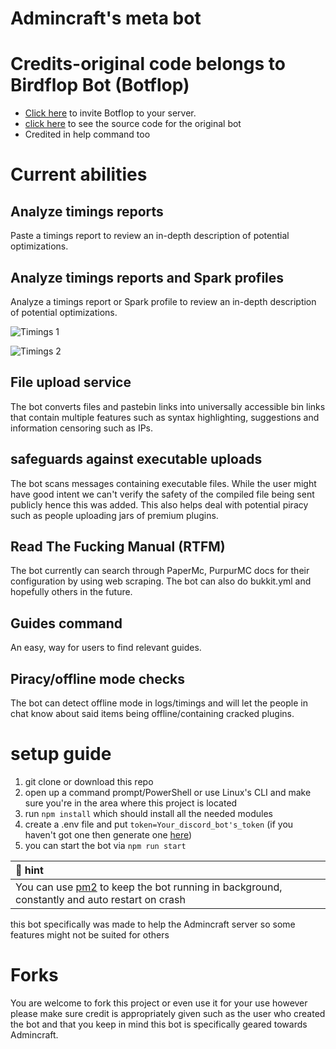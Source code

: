 # Admincraft's meta bot
# Credits-original code belongs to Birdflop Bot (Botflop)
- [Click here](https://discord.com/api/oauth2/authorize?client_id=787929894616825867&permissions=0&scope=bot) to invite Botflop to your server.
- [click here](https://github.com/Pemigrade/botflop) to see the source code for the original bot
-  Credited in help command too

# Current abilities

## Analyze timings reports
Paste a timings report to review an in-depth description of potential optimizations.

## Analyze timings reports and Spark profiles
Analyze a timings report or Spark profile to review an in-depth description of potential optimizations.

![Timings 1](https://user-images.githubusercontent.com/43528123/118413487-33af2300-b665-11eb-8f11-eaa4ec5a2730.png)

![Timings 2](https://user-images.githubusercontent.com/43528123/118413524-66f1b200-b665-11eb-9dbe-9b6fcfc9fccf.png)

## File upload service
The bot converts files and pastebin links into universally accessible bin links that contain multiple features such as syntax highlighting, suggestions and information censoring such as IPs.

## safeguards against executable uploads
The bot scans messages containing executable files. While the user might have good intent we can't verify the safety of the compiled file being sent publicly hence this was added. This also helps deal with potential piracy such as people uploading jars of premium plugins.

## Read The Fucking Manual (RTFM)
The bot currently can search through PaperMc, PurpurMC docs for their configuration by using web scraping.
The bot can also do bukkit.yml and hopefully others in the future.

## Guides command
An easy, way for users to find relevant guides.

## Piracy/offline mode checks
The bot can detect offline mode in logs/timings and will let the people in chat know about said items being offline/containing cracked plugins.

# setup guide
1) git clone or download this repo
2) open up a command prompt/PowerShell or use Linux's CLI and make sure you're in the area where this project is located
3) run ``npm install`` which should install all the needed modules
4) create a .env file and put ``token=Your_discord_bot's_token`` (if you haven't got one then generate one [here](https://discord.com/developers))
5) you can start the bot via ``npm run start``

<div align="center">

| :memo: hint   |
|:---------------------------|
|  You can use [pm2](https://pm2.io) to keep the bot running in background, constantly and auto restart on crash |

</div>

this bot specifically was made to help the Admincraft server so some features might not be suited for others


# Forks
You are welcome to fork this project or even use it for your use however please make sure credit is appropriately given such as the user who created the bot and that you keep in mind this bot is specifically geared towards Admincraft.